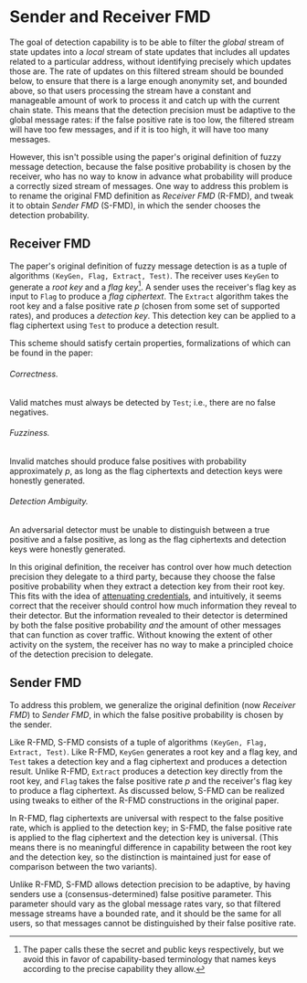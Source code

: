 # Sender and Receiver FMD

The goal of detection capability is to be able to filter the *global* stream of
state updates into a *local* stream of state updates that includes all updates
related to a particular address, without identifying precisely which updates
those are.  The rate of updates on this filtered stream should be bounded below,
to ensure that there is a large enough anonymity set, and bounded above, so that
users processing the stream have a constant and manageable amount of work to
process it and catch up with the current chain state.  This means that the
detection precision must be adaptive to the global message rates: if the false
positive rate is too low, the filtered stream will have too few messages, and if
it is too high, it will have too many messages.

However, this isn't possible using the paper's original definition of fuzzy
message detection, because the false positive probability is chosen by the
receiver, who has no way to know in advance what probability will produce a
correctly sized stream of messages.  One way to address this problem is to
rename the original FMD definition as *Receiver FMD* (R-FMD), and tweak it to
obtain *Sender FMD* (S-FMD), in which the sender chooses the detection
probability.

## Receiver FMD

The paper's original definition of fuzzy message detection is as a tuple of
algorithms `(KeyGen, Flag, Extract, Test)`.  The receiver uses `KeyGen` to
generate a *root key* and a *flag key*[^1].  A sender uses the
receiver's flag key as input to `Flag` to produce a *flag ciphertext*.  The
`Extract` algorithm takes the root key and a false positive rate $p$
(chosen from some set of supported rates), and produces a *detection key*.  This
detection key can be applied to a flag ciphertext using `Test` to produce a
detection result.

This scheme should satisfy certain properties, formalizations of which can be
found in the paper:

###### Correctness.

Valid matches must always be detected by `Test`; i.e., there are no false negatives.

###### Fuzziness.

Invalid matches should produce false positives with probability approximately
$p$, as long as the flag ciphertexts and detection keys were honestly generated.

###### Detection Ambiguity.

An adversarial detector must be unable to distinguish between a true positive
and a false positive, as long as the flag ciphertexts and detection keys were
honestly generated.

In this original definition, the receiver has control over how much detection
precision they delegate to a third party, because they choose the false positive
probability when they extract a detection key from their root key.  This fits
with the idea of [attenuating credentials][macaroons], and intuitively, it seems
correct that the receiver should control how much information they reveal to
their detector.  But the information revealed to their detector is determined by
both the false positive probability *and* the amount of other messages that can
function as cover traffic.  Without knowing the extent of other activity on the
system, the receiver has no way to make a principled choice of the detection
precision to delegate.

## Sender FMD

To address this problem, we generalize the original definition (now *Receiver
FMD*) to *Sender FMD*, in which the false positive probability is chosen by the
sender.

Like R-FMD, S-FMD consists of a tuple of
algorithms `(KeyGen, Flag, Extract, Test)`.  Like R-FMD, `KeyGen` generates a
root key and a flag key, and `Test` takes a detection key and a flag ciphertext
and produces a detection result.  Unlike R-FMD, `Extract` produces a detection
key directly from the root key, and `Flag` takes the false positive rate $p$ and
the receiver's flag key to produce a flag ciphertext.  As discussed below, S-FMD
can be realized using tweaks to either of the R-FMD constructions in the
original paper.

In R-FMD, flag ciphertexts are universal with respect to the false positive
rate, which is applied to the detection key; in S-FMD, the false positive rate
is applied to the flag ciphertext and the detection key is universal.  (This
means there is no meaningful difference in capability between the root key and
the detection key, so the distinction is maintained just for ease of comparison
between the two variants).

Unlike R-FMD, S-FMD allows detection precision to be adaptive, by having senders
use a (consensus-determined) false positive parameter.  This parameter should
vary as the global message rates vary, so that filtered message streams have a
bounded rate, and it should be the same for all users, so that messages cannot
be distinguished by their false positive rate.

[^1]: The paper calls these the secret and public keys respectively, but we
avoid this in favor of capability-based terminology that names keys according to
the precise capability they allow.

[macaroons]: https://static.googleusercontent.com/media/research.google.com/en//pubs/archive/41892.pdf